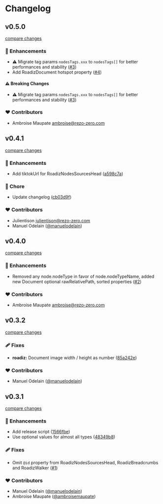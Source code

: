 # Changelog

## v0.5.0

[compare changes](https://github.com/roadiz/types/compare/v0.4.1...v0.5.0)

### 🚀 Enhancements

- ⚠️  Migrate tag params `nodesTags.xxx` to `nodesTags[]` for better performances and stability ([#3](https://github.com/roadiz/types/pull/3))
- Add RoadizDocument hotspot property ([#4](https://github.com/roadiz/types/pull/4))

#### ⚠️ Breaking Changes

- ⚠️  Migrate tag params `nodesTags.xxx` to `nodesTags[]` for better performances and stability ([#3](https://github.com/roadiz/types/pull/3))

### ❤️ Contributors

- Ambroise Maupate <ambroise@rezo-zero.com>

## v0.4.1

[compare changes](https://github.com/roadiz/types/compare/v0.4.0...v0.4.1)

### 🚀 Enhancements

- Add tiktokUrl for RoadizNodesSourcesHead ([a598c7a](https://github.com/roadiz/types/commit/a598c7a))

### 🏡 Chore

- Update changelog ([cb03d9f](https://github.com/roadiz/types/commit/cb03d9f))

### ❤️ Contributors

- Julientison <julientison@rezo-zero.com>
- Manuel Odelain ([@manuelodelain](https://github.com/manuelodelain))

## v0.4.0

[compare changes](https://github.com/roadiz/types/compare/v0.3.2...v0.4.0)

### 🚀 Enhancements

- Removed any node.nodeType in favor of node.nodeTypeName, added new Document optional rawRelativePath, sorted properties ([#2](https://github.com/roadiz/types/pull/2))

### ❤️ Contributors

- Ambroise Maupate <ambroise@rezo-zero.com>

## v0.3.2

[compare changes](https://github.com/roadiz/types/compare/v0.3.1...v0.3.2)

### 🩹 Fixes

- **roadiz:** Document image width / height as number ([85a242e](https://github.com/roadiz/types/commit/85a242e))

### ❤️ Contributors

- Manuel Odelain ([@manuelodelain](http://github.com/manuelodelain))

## v0.3.1

[compare changes](https://github.com/roadiz/types/compare/v0.2.0...v0.3.1)

### 🚀 Enhancements

- Add release script ([1566fbe](https://github.com/roadiz/types/commit/1566fbe))
- Use optional values for almost all types ([48349b8](https://github.com/roadiz/types/commit/48349b8))

### 🩹 Fixes

- Omit `@id` property from RoadizNodesSourcesHead, RoadizBreadcrumbs and RoadizWalker ([#1](https://github.com/roadiz/types/pull/1))

### ❤️ Contributors

- Manuel Odelain ([@manuelodelain](http://github.com/manuelodelain))
- Ambroise Maupate ([@ambroisemaupate](http://github.com/ambroisemaupate))

